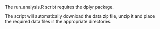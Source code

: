 The run_analysis.R script requires the dplyr package.

The script will automatically download the data zip file, unzip it and place the required data files in the appropriate directories.

